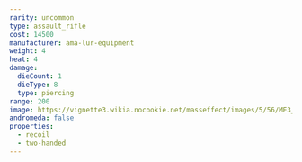 ```yaml
---
rarity: uncommon
type: assault_rifle
cost: 14500
manufacturer: ama-lur-equipment
weight: 4
heat: 4
damage:
  dieCount: 1
  dieType: 8
  type: piercing
range: 200
image: https://vignette3.wikia.nocookie.net/masseffect/images/5/56/ME3_Chakram_Assault_Rifle.png/revision/latest?cb=20120317175958
andromeda: false
properties:
  - recoil
  - two-handed
---
```

